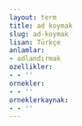 ```yaml
---
layout: term
title: ad koymak
slug: ad-koymak
lisan: Türkçe
anlamlar:
- adlandırmak
ozellikler:
- - ''
ornekler:
- - ''
orneklerkaynak:
- - ''
---
```

